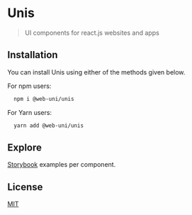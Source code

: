 # Unis

> UI components for react.js websites and apps

## Installation

You can install Unis using either of the methods given below.

For npm users:

```bash
  npm i @web-uni/unis
```

For Yarn users:

```bash
  yarn add @web-uni/unis
```

## Explore

[Storybook](https://master--6039faf22bc1890023504a43.chromatic.com) examples per component.

## License

[MIT](https://github.com/unicorn-84/unis/blob/master/LICENSE)
